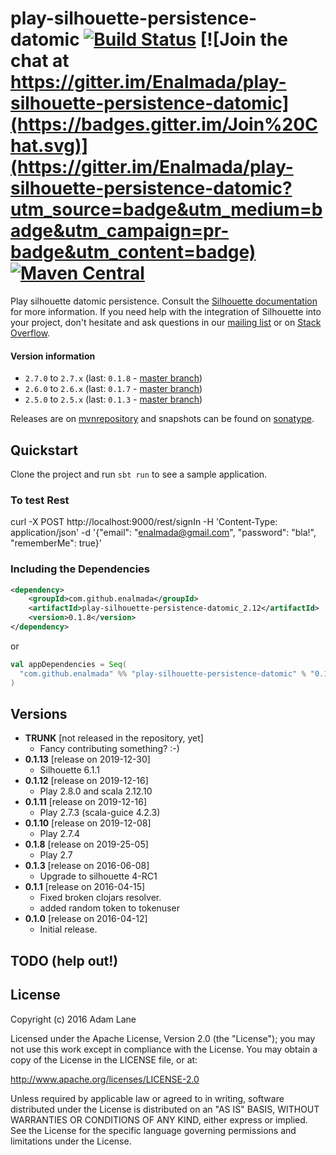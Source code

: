 # play-silhouette-persistence-datomic [![Build Status](https://travis-ci.org/Enalmada/play-silhouette-persistence-datomic.svg?branch=master)](https://travis-ci.org/Enalmada/play-silhouette-persistence-datomic) [![Join the chat at https://gitter.im/Enalmada/play-silhouette-persistence-datomic](https://badges.gitter.im/Join%20Chat.svg)](https://gitter.im/Enalmada/play-silhouette-persistence-datomic?utm_source=badge&utm_medium=badge&utm_campaign=pr-badge&utm_content=badge) [![Maven Central](https://maven-badges.herokuapp.com/maven-central/com.github.enalmada/play-silhouette-persistence-datomic/badge.svg)](https://maven-badges.herokuapp.com/maven-central/com.github.enalmada/play-silhouette-persistence-datomic)

Play silhouette datomic persistence.
Consult the [Silhouette documentation](http://silhouette.mohiva.com/docs) for more information. If you need help with the integration of Silhouette into your project, don't hesitate and ask questions in our [mailing list](https://groups.google.com/forum/#!forum/play-silhouette) or on [Stack Overflow](http://stackoverflow.com/questions/tagged/playframework).

#### Version information
* `2.7.0` to `2.7.x` (last: `0.1.8` - [master branch](https://github.com/enalmada/play-silhouette-persistence-datomic/tree/master))
* `2.6.0` to `2.6.x` (last: `0.1.7` - [master branch](https://github.com/enalmada/play-silhouette-persistence-datomic/tree/master))
* `2.5.0` to `2.5.x` (last: `0.1.3` - [master branch](https://github.com/enalmada/play-silhouette-persistence-datomic/tree/master))

Releases are on [mvnrepository](http://mvnrepository.com/artifact/com.github.enalmada) and snapshots can be found on [sonatype](https://oss.sonatype.org/content/repositories/snapshots/com/github/enalmada).

## Quickstart
Clone the project and run `sbt run` to see a sample application.

### To test Rest
curl -X POST http://localhost:9000/rest/signIn -H 'Content-Type: application/json' -d '{"email": "enalmada@gmail.com", "password": "bla!", "rememberMe": true}'


### Including the Dependencies

```xml
<dependency>
    <groupId>com.github.enalmada</groupId>
    <artifactId>play-silhouette-persistence-datomic_2.12</artifactId>
    <version>0.1.8</version>
</dependency>
```
or

```scala
val appDependencies = Seq(
  "com.github.enalmada" %% "play-silhouette-persistence-datomic" % "0.1.8"
)
```

## Versions
* **TRUNK** [not released in the repository, yet]
  * Fancy contributing something? :-)
* **0.1.13** [release on 2019-12-30]
  * Silhouette 6.1.1 
* **0.1.12** [release on 2019-12-16]
    * Play 2.8.0 and scala 2.12.10    
* **0.1.11** [release on 2019-12-16]
    * Play 2.7.3 (scala-guice 4.2.3)    
* **0.1.10** [release on 2019-12-08]
    * Play 2.7.4  
* **0.1.8** [release on 2019-25-05]
    * Play 2.7
* **0.1.3** [release on 2016-06-08]
    * Upgrade to silhouette 4-RC1
* **0.1.1** [release on 2016-04-15]
  * Fixed broken clojars resolver.
  * added random token to tokenuser
* **0.1.0** [release on 2016-04-12]
  * Initial release.

## TODO (help out!)


## License

Copyright (c) 2016 Adam Lane

Licensed under the Apache License, Version 2.0 (the "License"); you may not use this work except in compliance with the License. You may obtain a copy of the License in the LICENSE file, or at:

http://www.apache.org/licenses/LICENSE-2.0

Unless required by applicable law or agreed to in writing, software distributed under the License is distributed on an "AS IS" BASIS, WITHOUT WARRANTIES OR CONDITIONS OF ANY KIND, either express or implied. See the License for the specific language governing permissions and limitations under the License.

